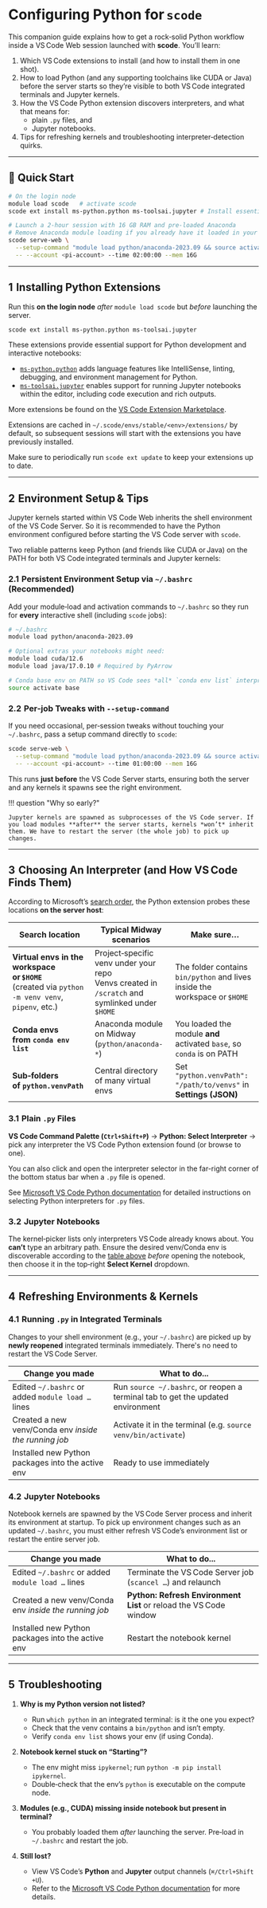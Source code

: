 # Configuring Python for **`scode`**

This companion guide explains how to get a rock‑solid Python workflow inside a VS Code Web session launched with **scode**. You’ll learn:

1. Which VS Code extensions to install (and how to install them in one shot).
2. How to load Python (and any supporting toolchains like CUDA or Java) before the server starts so they’re visible to both VS Code integrated terminals and Jupyter kernels.
3. How the VS Code Python extension discovers interpreters, and what that means for:
    * plain `.py` files, and
    * Jupyter notebooks.
4. Tips for refreshing kernels and troubleshooting interpreter‑detection quirks.

---

## 🚀 Quick Start

```bash
# On the login node
module load scode   # activate scode
scode ext install ms-python.python ms-toolsai.jupyter # Install essential extensions

# Launch a 2‑hour session with 16 GB RAM and pre‑loaded Anaconda
# Remove Anaconda module loading if you already have it loaded in your ~/.bashrc
scode serve-web \
  --setup-command "module load python/anaconda-2023.09 && source activate base" \
  -- --account <pi-account> --time 02:00:00 --mem 16G
```

---

## 1  Installing Python Extensions

Run this **on the login node** *after* `module load scode` but *before* launching the server.

```bash
scode ext install ms-python.python ms-toolsai.jupyter
```

These extensions provide essential support for Python development and interactive notebooks:

* [`ms-python.python`](https://marketplace.visualstudio.com/items?itemName=ms-python.python) adds language features like IntelliSense, linting, debugging, and environment management for Python.
* [`ms-toolsai.jupyter`](https://marketplace.visualstudio.com/items?itemName=ms-toolsai.jupyter) enables support for running Jupyter notebooks within the editor, including code execution and rich outputs.

More extensions be found on the [VS Code Extension Marketplace](https://marketplace.visualstudio.com/vscode).

Extensions are cached in `~/.scode/envs/stable/<env>/extensions/` by default, so subsequent sessions will start with the extensions you have previously installed.

Make sure to periodically run `scode ext update` to keep your extensions up to date.

---

## 2  Environment Setup & Tips

Jupyter kernels started within VS Code Web inherits the shell environment of the VS Code Server. So it is recommended to have the Python environment configured before starting the VS Code server with `scode`.

Two reliable patterns keep Python (and friends like CUDA or Java) on the PATH for both VS Code integrated terminals and Jupyter kernels:

### 2.1  Persistent Environment Setup via `~/.bashrc` (Recommended)

Add your module‑load and activation commands to `~/.bashrc` so they run for **every** interactive shell (including `scode` jobs):

```bash
# ~/.bashrc
module load python/anaconda-2023.09

# Optional extras your notebooks might need:
module load cuda/12.6
module load java/17.0.10 # Required by PyArrow

# Conda base env on PATH so VS Code sees *all* `conda env list` interpreters
source activate base
```

### 2.2  Per‑job Tweaks with `--setup-command`

If you need occasional, per‑session tweaks without touching your `~/.bashrc`, pass a setup command directly to `scode`:

```bash
scode serve-web \
  --setup-command "module load python/anaconda-2023.09 && source activate base" \
  -- --account <pi-account> --time 01:00:00 --mem 16G
```

This runs **just before** the VS Code Server starts, ensuring both the server and any kernels it spawns see the right environment.

!!! question "Why so early?"

    Jupyter kernels are spawned as subprocesses of the VS Code server. If you load modules **after** the server starts, kernels *won’t* inherit them. We have to restart the server (the whole job) to pick up changes.

---

## 3  Choosing An Interpreter (and How VS Code Finds Them)

According to Microsoft’s [search order](https://code.visualstudio.com/docs/python/environments#_where-the-extension-looks-for-environments), the Python extension probes these locations **on the server host**:

| Search location                                                                                     | Typical Midway scenarios                         | Make sure…                                                             |
| --------------------------------------------------------------------------------------------------- | ----------------------------------------------- | ---------------------------------------------------------------------- |
| **Virtual envs in the workspace or `$HOME`** <br/> (created via `python -m venv venv`, `pipenv`, etc.) | Project‑specific venv under your repo <br/> Venvs created in `/scratch` and symlinked under `$HOME`           | The folder contains `bin/python` and lives inside the workspace or `$HOME` |
| **Conda envs from `conda env list`**                                                                | Anaconda module on Midway (`python/anaconda-*`) | You loaded the module **and** activated `base`, so `conda` is on PATH  |
| **Sub‑folders of `python.venvPath`**                                                                | Central directory of many virtual envs          | Set `"python.venvPath": "/path/to/venvs"` in **Settings (JSON)**     |

### 3.1  Plain `.py` Files

**VS Code Command Palette (`Ctrl+Shift+P`)** → **Python: Select Interpreter** → pick any interpreter the VS Code Python extension found (or browse to one).

You can also click and open the interpreter selector in the far-right corner of the bottom status bar when a `.py` file is opened.

See [Microsoft VS Code Python documentation](https://code.visualstudio.com/docs/python/environments#_working-with-python-interpreters) for detailed instructions on selecting Python interpreters for `.py` files.

### 3.2  Jupyter Notebooks

The kernel‑picker lists only interpreters VS Code already knows about. You **can’t** type an arbitrary path. Ensure the desired venv/Conda env is discoverable according to the [table above](#3choosing-an-interpreter-and-how-vscode-finds-them) *before* opening the notebook, then choose it in the top‑right **Select Kernel** dropdown.

---

## 4  Refreshing Environments & Kernels

### 4.1  Running `.py` in Integrated Terminals

Changes to your shell environment (e.g., your `~/.bashrc`) are picked up by **newly reopened** integrated terminals immediately. There's no need to restart the VS Code Server.

| **Change you made**                                   | **What to do...**                             |
| ----------------------------------------------------- | ------------------------------------------------------------- |
| Edited `~/.bashrc` or added `module load …` lines     | Run `source ~/.bashrc`, or reopen a terminal tab to get the updated environment         |
| Created a new venv/Conda env *inside the running job* | Activate it in the terminal (e.g. `source venv/bin/activate`) |
| Installed new Python packages into the active env     | Ready to use immediately                                      |

### 4.2  Jupyter Notebooks

Notebook kernels are spawned by the VS Code Server process and inherit its environment at startup. To pick up environment changes such as an updated `~/.bashrc`, you must either refresh VS Code’s environment list or restart the entire server job.

| **Change you made**                                   | **What to do...**                                      |
| ----------------------------------------------------- | ----------------------------------------------------------------- |
| Edited `~/.bashrc` or added `module load …` lines     | Terminate the VS Code Server job (`scancel …`) and relaunch       |
| Created a new venv/Conda env *inside the running job* | **Python: Refresh Environment List** or reload the VS Code window |
| Installed new Python packages into the active env     | Restart the notebook kernel                    |

---

## 5  Troubleshooting

1. **Why is my Python version not listed?**

    * Run `which python` in an integrated terminal: is it the one you expect?
    * Check that the venv contains a `bin/python` and isn’t empty.
    * Verify `conda env list` shows your env (if using Conda).

2. **Notebook kernel stuck on “Starting”?**

    * The env might miss `ipykernel`; run `python -m pip install ipykernel`.
    * Double‑check that the env’s `python` is executable on the compute node.

3. **Modules (e.g., CUDA) missing inside notebook but present in terminal?**

    * You probably loaded them *after* launching the server. Pre‑load in `~/.bashrc` and restart the job.

4. **Still lost?**

    * View VS Code’s **Python** and **Jupyter** output channels (`⌘/Ctrl+Shift +U`).
    * Refer to the [Microsoft VS Code Python documentation](https://code.visualstudio.com/docs/python/python-quick-start) for more details.

